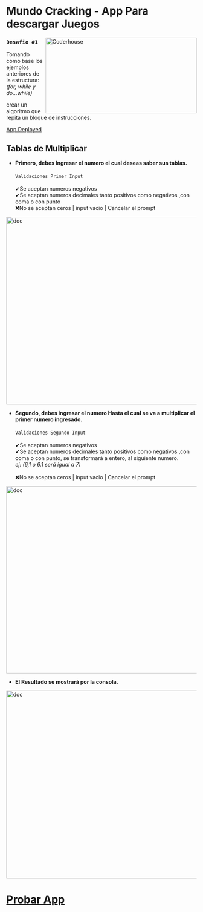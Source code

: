 # Mundo Cracking - App Para descargar Juegos

<img align="right" alt="Coderhouse" height="200" width="400" src="https://www.somosxbox.com/wp-content/uploads/2020/05/XboxLobo.jpg">

### `Desafio #1`
Tomando como base los ejemplos anteriores de la estructura: \
*(for, while y do...while)*

crear un algoritmo que repita un bloque de instrucciones.


[App Deployed](https://stivendz.github.io/Desafios-CoderHouse-Js/)

## Tablas de Multiplicar
- **Primero, debes Ingresar el numero el cual deseas saber sus tablas.** \
\
`Validaciones Primer Input`\
\
✔Se aceptan numeros negativos \
✔Se aceptan numeros decimales tanto positivos como negativos ,con coma o con punto \
❌No se aceptan ceros | input vacio | Cancelar el prompt
<img align="center" alt="doc" height="496" width="960" src="https://stivendz.github.io/Desafios-CoderHouse-Js/doc/1Input.jpg">

- **Segundo, debes ingresar el numero Hasta el cual se va a multiplicar el primer numero ingresado.** \
\
`Validaciones Segundo Input`\
\
✔Se aceptan numeros negativos \
✔Se aceptan numeros decimales tanto positivos como negativos ,con coma o con punto, se transformará a entero, al siguiente numero. \
*ej: (6,1 o 6.1 será igual a 7)* \
\
❌No se aceptan ceros | input vacio | Cancelar el prompt
<img align="center" alt="doc" height="495" width="965" src="https://stivendz.github.io/Desafios-CoderHouse-Js/doc/2doInput.jpg">

- **El Resultado se mostrará por la consola.**
<img align="center" alt="doc" height="497" width="961" src="https://stivendz.github.io/Desafios-CoderHouse-Js/doc/console.jpg">

# [Probar App](https://stivendz.github.io/Desafios-CoderHouse-Js/)
